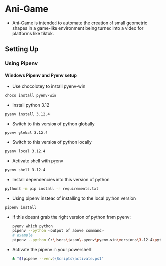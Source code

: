 # Ani-Game

- Ani-Game is intended to automate the creation of small geometric shapes in a game-like environment being turned into a video for platforms like tiktok.

## Setting Up

### Using Pipenv

#### Windows Pipenv and Pyenv setup

- Use chocolotey to install pyenv-win

```bash
choco install pyenv-win
```

- Install python 3.12

```bash
pyenv install 3.12.4
```

- Switch to this version of python globally

```bash
pyenv global 3.12.4
```

- Switch to this version of python locally
  
```bash
pyenv local 3.12.4
```

- Activate shell with pyenv
  
```bash
pyenv shell 3.12.4
```

- Install dependencies into this version of python

```bash
python3 -m pip install -r requirements.txt
```

- Using pipenv instead of installing to the local python version

```bash
pipenv install
```

- If this doesnt grab the right version of python from pyenv:
  
  ```bash
  pyenv which python
  pipenv --python <output of above command>
  # example
  pipenv --python C:\Users\jason\.pyenv\pyenv-win\versions\3.12.4\python.exe install
  ```

- Activate the pipenv in your powershell

  ```bash
  & "$(pipenv --venv)\Scripts\activate.ps1"
  ```
